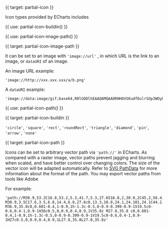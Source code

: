 
{{ target: partial-icon }}

Icon types provided by ECharts includes

{{ use: partial-icon-buildin() }}

{{ use: partial-icon-image-path() }}



{{ target: partial-icon-image-path }}

It can be set to an image with `'image://url'` , in which URL is the link to an image, or `dataURI` of an image.


An image URL example:

```
'image://http://xxx.xxx.xxx/a/b.png'
```

A `dataURI` example:

```
'image://data:image/gif;base64,R0lGODlhEAAQAMQAAORHHOVSKudfOulrSOp3WOyDZu6QdvCchPGolfO0o/XBs/fNwfjZ0frl3/zy7////wAAAAAAAAAAAAAAAAAAAAAAAAAAAAAAAAAAAAAAAAAAAAAAAAAAAAAAAAAAAAAAACH5BAkAABAALAAAAAAQABAAAAVVICSOZGlCQAosJ6mu7fiyZeKqNKToQGDsM8hBADgUXoGAiqhSvp5QAnQKGIgUhwFUYLCVDFCrKUE1lBavAViFIDlTImbKC5Gm2hB0SlBCBMQiB0UjIQA7'
```

{{ use: partial-icon-path() }}



{{ target: partial-icon-buildin }}

`'circle'`, `'square'`, `'rect'`, `'roundRect'`, `'triangle'`, `'diamond'`, `'pin'`, `'arrow'`, `'none'`



{{ target: partial-icon-path }}

Icons can be set to arbitrary vector path via `'path://'` in ECharts. As compared with a raster image, vector paths prevent jagging and blurring when scaled, and have better control over changing colors. The size of the vector icon will be adapted automatically. Refer to [SVG PathData](http://www.w3.org/TR/SVG/paths.html#PathData) for more information about the format of the path. You may export vector paths from tools like Adobe 

For example:

```
'path://M30.9,53.2C16.8,53.2,5.3,41.7,5.3,27.6S16.8,2,30.9,2C45,2,56.4,13.5,56.4,27.6S45,53.2,30.9,53.2z M30.9,3.5C17.6,3.5,6.8,14.4,6.8,27.6c0,13.3,10.8,24.1,24.101,24.1C44.2,51.7,55,40.9,55,27.6C54.9,14.4,44.1,3.5,30.9,3.5z M36.9,35.8c0,0.601-0.4,1-0.9,1h-1.3c-0.5,0-0.9-0.399-0.9-1V19.5c0-0.6,0.4-1,0.9-1H36c0.5,0,0.9,0.4,0.9,1V35.8z M27.8,35.8 c0,0.601-0.4,1-0.9,1h-1.3c-0.5,0-0.9-0.399-0.9-1V19.5c0-0.6,0.4-1,0.9-1H27c0.5,0,0.9,0.4,0.9,1L27.8,35.8L27.8,35.8z'
```

